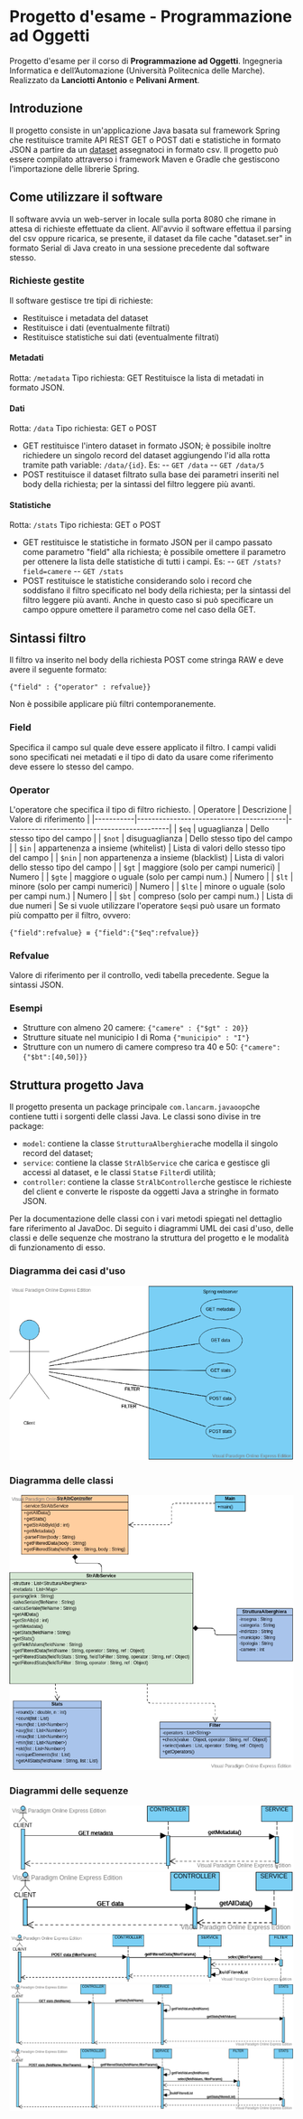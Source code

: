
# Progetto d'esame - Programmazione ad Oggetti
Progetto d'esame per il corso di **Programmazione ad Oggetti**.
Ingegneria Informatica e dell’Automazione (Università Politecnica delle Marche).
Realizzato da **Lanciotti Antonio** e **Pelivani Arment**.

## Introduzione
Il progetto consiste in un'applicazione Java basata sul framework Spring che restituisce tramite API REST GET o POST dati e statistiche in formato JSON a partire da un [dataset](http://dati.lazio.it/catalog/dataset/310fc617-37a6-4ad2-bcab-25bf69512693/resource/3adcd1dc-9461-4475-8377-e1f3ba041d81/download/romacapitaleelencoesercizialberghiericomunediroma5stelle.csv) assegnatoci in formato csv.
Il progetto può essere compilato attraverso i framework Maven e Gradle che gestiscono l'importazione delle librerie Spring.

## Come utilizzare il software

Il software avvia un web-server in locale sulla porta 8080 che rimane in attesa di richieste effettuate da client.
All'avvio il software effettua il parsing del csv oppure ricarica, se presente, il dataset da file cache "dataset.ser" in formato Serial di Java creato in una sessione precedente dal software stesso.

### Richieste gestite
Il software gestisce tre tipi di richieste:
- Restituisce i metadata del dataset
- Restituisce i dati (eventualmente filtrati)
- Restituisce statistiche sui dati (eventualmente filtrati)

#### Metadati
Rotta: `/metadata`
Tipo richiesta: GET
Restituisce la lista di metadati in formato JSON.

#### Dati
Rotta: `/data`
Tipo richiesta: GET o POST
- GET restituisce l'intero dataset in formato JSON; è possibile inoltre richiedere un singolo record del dataset aggiungendo l'id alla rotta tramite path variable: `/data/{id}`.
 Es:
 -- `GET /data`
-- `GET /data/5`
- POST restituisce il dataset filtrato sulla base dei parametri inseriti nel body della richiesta; per la sintassi del filtro leggere più avanti.

#### Statistiche
Rotta: `/stats`
Tipo richiesta: GET o POST
- GET restituisce le statistiche in formato JSON per il campo passato come parametro "field" alla richiesta; è possibile omettere il parametro per ottenere la lista delle statistiche di tutti i campi.
Es:
-- `GET /stats?field=camere`
-- `GET /stats`
- POST restituisce le statistiche considerando solo i record che soddisfano il filtro specificato nel body della richiesta; per la sintassi del filtro leggere più avanti.
Anche in questo caso si può specificare un campo oppure omettere il parametro come nel caso della GET.

## Sintassi filtro

Il filtro va inserito nel body della richiesta POST come stringa RAW e deve avere il seguente formato:

    {"field" : {"operator" : refvalue}}

Non è possibile applicare più filtri contemporanemente.
### Field
Specifica il campo sul quale deve essere applicato il filtro.
I campi validi sono specificati nei metadati e il tipo di dato da usare come riferimento deve essere lo stesso del campo.

### Operator
L'operatore che specifica il tipo di filtro richiesto.
| Operatore | Descrizione                             | Valore di riferimento                       |
|-----------|-----------------------------------------|---------------------------------------------|
| `$eq`       | uguaglianza                             | Dello stesso tipo del campo                         |
| `$not`      | disuguaglianza                          | Dello stesso tipo del campo                         |
| `$in`       | appartenenza a insieme (whitelist)      | Lista di valori dello stesso tipo del campo |
| `$nin`      | non appartenenza a insieme (blacklist)  | Lista di valori dello stesso tipo del campo |
| `$gt`       | maggiore (solo per campi numerici)      | Numero                                      |
| `$gte`      | maggiore o uguale (solo per campi num.) | Numero                                      |
| `$lt`       | minore (solo per campi numerici)        | Numero                                      |
| `$lte`      | minore o uguale (solo per campi num.)   | Numero                                      |
| `$bt`       | compreso (solo per campi num.)          | Lista di due numeri                         |
Se si vuole utilizzare l'operatore `$eq`si può usare un formato più compatto per il filtro, ovvero:

    {"field":refvalue} ≡ {"field":{"$eq":refvalue}}

### Refvalue
 Valore di riferimento per il controllo, vedi tabella precedente.
 Segue la sintassi JSON.

### Esempi
- Strutture con almeno 20 camere:   `{"camere" : {"$gt" : 20}}`
- Strutture situate nel municipio I di Roma `{"municipio" : "I"}`
- Strutture con un numero di camere compreso tra 40 e 50: `{"camere":{"$bt":[40,50]}}`

## Struttura progetto Java
Il progetto presenta un package principale `com.lancarm.javaoop`che contiene tutti i sorgenti delle classi Java. Le classi sono divise in tre package:
- `model`: contiene la classe `StrutturaAlberghiera`che modella il singolo record del dataset;
- `service`: contiene la classe `StrAlbService` che carica e gestisce gli accessi al dataset, e le classi `Stats`e `Filter`di utilità;
- `controller`: contiene la classe `StrAlbController`che gestisce le richieste del client e converte le risposte da oggetti Java a stringhe in formato JSON.

Per la documentazione delle classi con i vari metodi spiegati nel dettaglio fare riferimento al JavaDoc.
Di seguito i diagrammi UML dei casi d'uso, delle classi e delle sequenze che mostrano la struttura del progetto e le modalità di funzionamento di esso.

### Diagramma dei casi d'uso
![Use Case Diagram](readme_resources/usecase.png)

### Diagramma delle classi
![Class Diagram](readme_resources/class.png)

### Diagrammi delle sequenze
![Use Case Diagram](readme_resources/getMetadata.png)
![Use Case Diagram](readme_resources/getData.png)
![Use Case Diagram](readme_resources/postData.png)
![Use Case Diagram](readme_resources/getStats.png)
![Use Case Diagram](readme_resources/postStats.png)